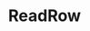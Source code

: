 ---
title: "ReadRow"
Icon: "table_rows"
weight: 3305000000000
description: "Returns the values of an pixel row"
draft: false
---